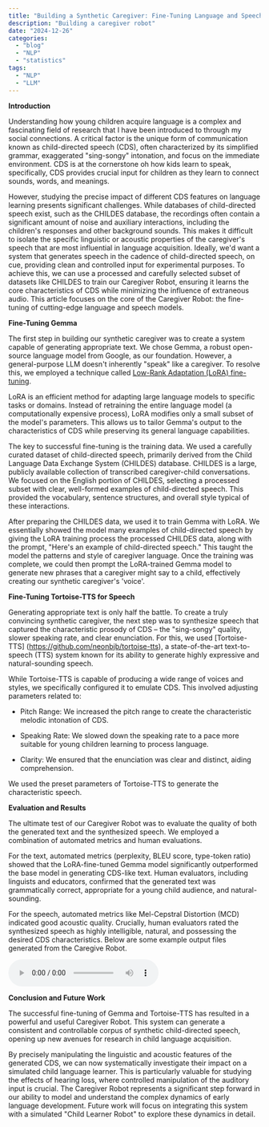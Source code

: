 ```yaml
---
title: "Building a Synthetic Caregiver: Fine-Tuning Language and Speech Models for Child Language Acquisition"
description: "Building a caregiver robot"
date: "2024-12-26"
categories: 
  - "blog"
  - "NLP"
  - "statistics"
tags: 
  - "NLP"
  - "LLM"
---
```


**Introduction**

Understanding how young children acquire language is a complex and fascinating field of research that I have been introduced to through my social connections. A critical factor is the unique form of communication known as child-directed speech (CDS), often characterized by its simplified grammar, exaggerated "sing-songy" intonation, and focus on the immediate environment. CDS is at the cornerstone oh how kids learn to speak, specifically, CDS provides crucial input for children as they learn to connect sounds, words, and meanings.

However, studying the precise impact of different CDS features on language learning presents significant challenges. While databases of child-directed speech exist, such as the CHILDES database, the recordings often contain a significant amount of noise and auxiliary interactions, including the children's responses and other background sounds. This makes it difficult to isolate the specific linguistic or acoustic properties of the caregiver's speech that are most influential in language acquisition. Ideally, we'd want a system that generates speech in the cadence of child-directed speech, on cue, providing clean and controlled input for experimental purposes. To achieve this, we can use a processed and carefully selected subset of datasets like CHILDES to train our Caregiver Robot, ensuring it learns the core characteristics of CDS while minimizing the influence of extraneous audio. This article focuses on the core of the Caregiver Robot: the fine-tuning of cutting-edge language and speech models.

**Fine-Tuning Gemma**

The first step in building our synthetic caregiver was to create a system capable of generating appropriate text. We chose Gemma, a robust open-source language model from Google, as our foundation. However, a general-purpose LLM doesn't inherently "speak" like a caregiver. To resolve this, we employed a technique called [Low-Rank Adaptation (LoRA) fine-tuning](https://huggingface.co/docs/diffusers/en/training/lora).

LoRA is an efficient method for adapting large language models to specific tasks or domains. Instead of retraining the entire language model (a computationally expensive process), LoRA modifies only a small subset of the model's parameters. This allows us to tailor Gemma's output to the characteristics of CDS while preserving its general language capabilities.

The key to successful fine-tuning is the training data. We used a carefully curated dataset of child-directed speech, primarily derived from the Child Language Data Exchange System (CHILDES) database. CHILDES is a large, publicly available collection of transcribed caregiver-child conversations. We focused on the English portion of CHILDES, selecting a processed subset with clear, well-formed examples of child-directed speech. This provided the vocabulary, sentence structures, and overall style typical of these interactions.

After preparing the CHILDES data, we used it to train Gemma with LoRA. We essentially showed the model many examples of child-directed speech by giving the LoRA training process the processed CHILDES data, along with the prompt, "Here's an example of child-directed speech." This taught the model the patterns and style of caregiver language. Once the training was complete, we could then prompt the LoRA-trained Gemma model to generate new phrases that a caregiver might say to a child, effectively creating our synthetic caregiver's 'voice'.

**Fine-Tuning Tortoise-TTS for Speech**

Generating appropriate text is only half the battle. To create a truly convincing synthetic caregiver, the next step was to synthesize speech that captured the characteristic prosody of CDS – the "sing-songy" quality, slower speaking rate, and clear enunciation. For this, we used [Tortoise-TTS] (https://github.com/neonbjb/tortoise-tts), a state-of-the-art text-to-speech (TTS) system known for its ability to generate highly expressive and natural-sounding speech.

While Tortoise-TTS is capable of producing a wide range of voices and styles, we specifically configured it to emulate CDS. This involved adjusting parameters related to:

- Pitch Range: We increased the pitch range to create the characteristic melodic intonation of CDS.

- Speaking Rate: We slowed down the speaking rate to a pace more suitable for young children learning to process language.

- Clarity: We ensured that the enunciation was clear and distinct, aiding comprehension.

We used the preset parameters of Tortoise-TTS to generate the characteristic speech.

**Evaluation and Results**

The ultimate test of our Caregiver Robot was to evaluate the quality of both the generated text and the synthesized speech. We employed a combination of automated metrics and human evaluations.

For the text, automated metrics (perplexity, BLEU score, type-token ratio) showed that the LoRA-fine-tuned Gemma model significantly outperformed the base model in generating CDS-like text. Human evaluators, including linguists and educators, confirmed that the generated text was grammatically correct, appropriate for a young child audience, and natural-sounding.

For the speech, automated metrics like Mel-Cepstral Distortion (MCD) indicated good acoustic quality. Crucially, human evaluators rated the synthesized speech as highly intelligible, natural, and possessing the desired CDS characteristics. Below are some example output files generated from the Caregive Robot. 

<audio controls>
  <source src="/assets/audio/caregiver_generated_2.wav" type="audio/wav">
</audio>

**Conclusion and Future Work**

The successful fine-tuning of Gemma and Tortoise-TTS has resulted in a powerful and useful Caregiver Robot. This system can generate a consistent and controllable corpus of synthetic child-directed speech, opening up new avenues for research in child language acquisition.

By precisely manipulating the linguistic and acoustic features of the generated CDS, we can now systematically investigate their impact on a simulated child language learner. This is particularly valuable for studying the effects of hearing loss, where controlled manipulation of the auditory input is crucial. The Caregiver Robot represents a significant step forward in our ability to model and understand the complex dynamics of early language development. Future work will focus on integrating this system with a simulated "Child Learner Robot" to explore these dynamics in detail.